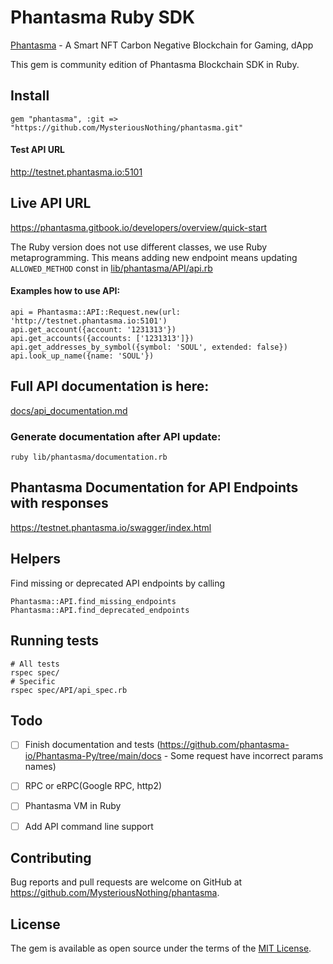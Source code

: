 # Phantasma Ruby SDK
[Phantasma](https://phantasma.io/) - A Smart NFT Carbon Negative Blockchain for Gaming, dApp

This gem is community edition of Phantasma Blockchain SDK in Ruby.

## Install
```
gem "phantasma", :git => "https://github.com/MysteriousNothing/phantasma.git"
```

#### Test API URL
http://testnet.phantasma.io:5101
## Live API URL
https://phantasma.gitbook.io/developers/overview/quick-start

The Ruby version does not use different classes, we use Ruby metaprogramming.
This means adding new endpoint means updating `ALLOWED_METHOD` const in [lib/phantasma/API/api.rb](lib/phantasma/API/request.rb)

#### Examples how to use API:
```
api = Phantasma::API::Request.new(url: 'http://testnet.phantasma.io:5101')
api.get_account({account: '1231313'})
api.get_accounts({accounts: ['1231313']})
api.get_addresses_by_symbol({symbol: 'SOUL', extended: false})
api.look_up_name({name: 'SOUL'})
```

## Full API documentation is here:
[docs/api_documentation.md](docs/api_documentation.md)

### Generate documentation after API update:

```
ruby lib/phantasma/documentation.rb
```

## Phantasma Documentation for API Endpoints with responses
https://testnet.phantasma.io/swagger/index.html

## Helpers
Find missing or deprecated API endpoints by calling

```
Phantasma::API.find_missing_endpoints
Phantasma::API.find_deprecated_endpoints
```

## Running tests

```
# All tests
rspec spec/
# Specific
rspec spec/API/api_spec.rb
```

## Todo
- [ ] Finish documentation and tests (https://github.com/phantasma-io/Phantasma-Py/tree/main/docs - Some request have incorrect params names)

- [ ] RPC or eRPC(Google RPC, http2)

- [ ] Phantasma VM in Ruby

- [ ] Add API command line support

## Contributing

Bug reports and pull requests are welcome on GitHub at https://github.com/MysteriousNothing/phantasma.

## License

The gem is available as open source under the terms of the [MIT License](https://opensource.org/licenses/MIT).
